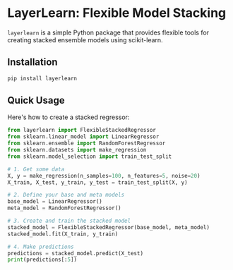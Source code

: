# LayerLearn: Flexible Model Stacking

`layerlearn` is a simple Python package that provides flexible tools for creating stacked ensemble models using scikit-learn.

## Installation

```bash
pip install layerlearn
```

## Quick Usage

Here's how to create a stacked regressor:

```python
from layerlearn import FlexibleStackedRegressor
from sklearn.linear_model import LinearRegressor
from sklearn.ensemble import RandomForestRegressor
from sklearn.datasets import make_regression
from sklearn.model_selection import train_test_split

# 1. Get some data
X, y = make_regression(n_samples=100, n_features=5, noise=20)
X_train, X_test, y_train, y_test = train_test_split(X, y)

# 2. Define your base and meta models
base_model = LinearRegressor()
meta_model = RandomForestRegressor()

# 3. Create and train the stacked model
stacked_model = FlexibleStackedRegressor(base_model, meta_model)
stacked_model.fit(X_train, y_train)

# 4. Make predictions
predictions = stacked_model.predict(X_test)
print(predictions[:5])
```